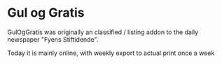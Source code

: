 # Gul og Gratis

GulOgGratis was originally an classified / listing addon to the daily newspaper "Fyens Stiftidende".

Today it is mainly online, with weekly export to actual print once a week